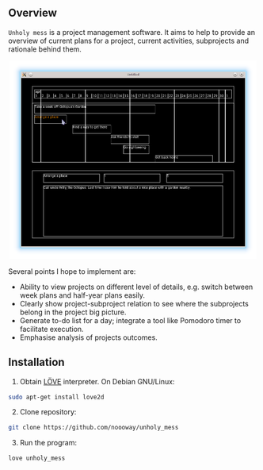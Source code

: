 ## Overview

`Unholy mess` is a project management software. It aims to help to provide
an overview of current plans for a project, current activities, subprojects and rationale behind them.

<p align="center">
<a href="https://github.com/noooway/unholy_mess/blob/master/doc/scrshot.png"><img src="https://github.com/noooway/unholy_mess/blob/master/doc/scrshot.png" width="500"/></a>
</p>

Several points I hope to implement are: 
* Ability to view projects on different level of details, e.g. switch between week plans and half-year plans easily.   
* Clearly show project-subproject relation to see where the subprojects belong
in the project big picture.   
* Generate to-do list for a day; integrate a tool like Pomodoro timer to facilitate execution.  
* Emphasise analysis of projects outcomes.


## Installation

1. Obtain [LÖVE](https://love2d.org/) interpreter.
On Debian GNU/Linux:
```bash
sudo apt-get install love2d
```
2. Clone repository:
```bash
git clone https://github.com/noooway/unholy_mess
```

3. Run the program:
```bash
love unholy_mess
```
